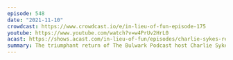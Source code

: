 ```yaml
---
episode: 548
date: "2021-11-10"
crowdcast: https://www.crowdcast.io/e/in-lieu-of-fun-episode-175
youtube: https://www.youtube.com/watch?v=w4PrUv2HrL0
acast: https://shows.acast.com/in-lieu-of-fun/episodes/charlie-sykes-returns
summary: The triumphant return of The Bulwark Podcast host Charlie Sykes
---
```

